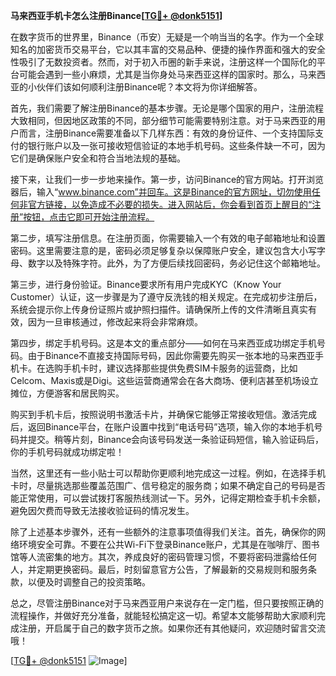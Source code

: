 **马来西亚手机卡怎么注册Binance[[TG💪+ @donk5151](https://t.me/s/donk5151)]**

在数字货币的世界里，Binance（币安）无疑是一个响当当的名字。作为一个全球知名的加密货币交易平台，它以其丰富的交易品种、便捷的操作界面和强大的安全性吸引了无数投资者。然而，对于初入币圈的新手来说，注册这样一个国际化的平台可能会遇到一些小麻烦，尤其是当你身处马来西亚这样的国家时。那么，马来西亚的小伙伴们该如何顺利注册Binance呢？本文将为你详细解答。

首先，我们需要了解注册Binance的基本步骤。无论是哪个国家的用户，注册流程大致相同，但因地区政策的不同，部分细节可能需要特别注意。对于马来西亚的用户而言，注册Binance需要准备以下几样东西：有效的身份证件、一个支持国际支付的银行账户以及一张可接收短信验证的本地手机号码。这些条件缺一不可，因为它们是确保账户安全和符合当地法规的基础。

接下来，让我们一步一步地来操作。第一步，访问Binance的官方网站。打开浏览器后，输入“www.binance.com”并回车。这是Binance的官方网址，切勿使用任何非官方链接，以免造成不必要的损失。进入网站后，你会看到首页上醒目的“注册”按钮，点击它即可开始注册流程。

第二步，填写注册信息。在注册页面，你需要输入一个有效的电子邮箱地址和设置密码。这里需要注意的是，密码必须足够复杂以保障账户安全，建议包含大小写字母、数字以及特殊字符。此外，为了方便后续找回密码，务必记住这个邮箱地址。

第三步，进行身份验证。Binance要求所有用户完成KYC（Know Your Customer）认证，这一步骤是为了遵守反洗钱的相关规定。在完成初步注册后，系统会提示你上传身份证照片或护照扫描件。请确保所上传的文件清晰且真实有效，因为一旦审核通过，修改起来将会非常麻烦。

第四步，绑定手机号码。这是本文的重点部分——如何在马来西亚成功绑定手机号码。由于Binance不直接支持国际号码，因此你需要先购买一张本地的马来西亚手机卡。在选购手机卡时，建议选择那些提供免费SIM卡服务的运营商，比如Celcom、Maxis或是Digi。这些运营商通常会在各大商场、便利店甚至机场设立摊位，方便游客和居民购买。

购买到手机卡后，按照说明书激活卡片，并确保它能够正常接收短信。激活完成后，返回Binance平台，在账户设置中找到“电话号码”选项，输入你的本地手机号码并提交。稍等片刻，Binance会向该号码发送一条验证码短信，输入验证码后，你的手机号码就成功绑定啦！

当然，这里还有一些小贴士可以帮助你更顺利地完成这一过程。例如，在选择手机卡时，尽量挑选那些覆盖范围广、信号稳定的服务商；如果不确定自己的号码是否能正常使用，可以尝试拨打客服热线测试一下。另外，记得定期检查手机卡余额，避免因欠费而导致无法接收验证码的情况发生。

除了上述基本步骤外，还有一些额外的注意事项值得我们关注。首先，确保你的网络环境安全可靠。不要在公共Wi-Fi下登录Binance账户，尤其是在咖啡厅、图书馆等人流密集的地方。其次，养成良好的密码管理习惯，不要将密码泄露给任何人，并定期更换密码。最后，时刻留意官方公告，了解最新的交易规则和服务条款，以便及时调整自己的投资策略。

总之，尽管注册Binance对于马来西亚用户来说存在一定门槛，但只要按照正确的流程操作，并做好充分准备，就能轻松搞定这一切。希望本文能够帮助大家顺利完成注册，开启属于自己的数字货币之旅。如果你还有其他疑问，欢迎随时留言交流哦！

[[TG💪+ @donk5151](https://t.me/s/donk5151) ![Image](https://i.postimg.cc/rwNCRYN7/Snipaste-2025-04-30-17-27-05.png)]